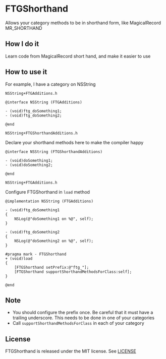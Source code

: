FTGShorthand
=========
Allows your category methods to be in shorthand form, like MagicalRecord MR_SHORTHAND

How I do it
--
Learn code from MagicalRecord short hand, and make it easier to use

How to use it
--
For example, I have a category on NSString

`NSString+FTGAdditions.h`
```
@interface NSString (FTGAdditions)

- (void)ftg_doSomething1;
- (void)ftg_doSomething2;

@end
```


`NSString+FTGShorthandAdditions.h`

Declare your shorthand methods here to make the compiler happy
```
@interface NSString (FTGShorthandAdditions)

- (void)doSomething1;
- (void)doSomething2;

@end
```

`NSString+FTGAdditions.h`

Configure FTGShorthand in ```load``` method
```
@implementation NSString (FTGAdditions)

- (void)ftg_doSomething1
{
    NSLog(@"doSomething1 on %@", self);
}

- (void)ftg_doSomething2
{
    NSLog(@"doSomething2 on %@", self);
}

#pragma mark - FTGShorthand
+ (void)load
{
    [FTGShorthand setPrefix:@"ftg_"];
    [FTGShorthand supportShorthandMethodsForClass:self];
}

@end
```

Note
--
- You should configure the prefix once. Be careful that it must have a trailing underscore. This needs to be done in one of your categories
- Call ```supportShorthandMethodsForClass``` in each of your category

License
--
FTGShorthand is released under the MIT license. See [LICENSE](https://github.com/onmyway133/FTGShorthand/blob/master/LICENSE)